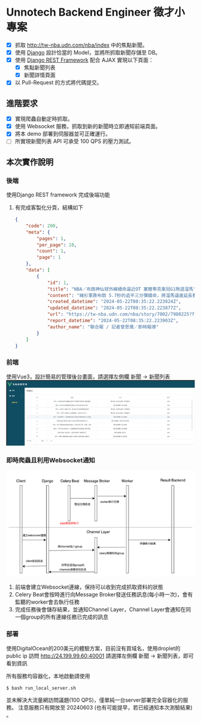 # Unnotech Backend Engineer 徵才小專案

- [x] 抓取 http://tw-nba.udn.com/nba/index 中的焦點新聞。 
- [x] 使用 [Django](https://www.djangoproject.com/) 設計恰當的 Model，並將所抓取新聞存儲至 DB。 
- [x] 使用 [Django REST Framework](http://www.django-rest-framework.org/) 配合 AJAX 實現以下頁面：
  - [x] 焦點新聞列表
  - [x] 新聞詳情頁面
- [x] 以 Pull-Request 的方式將代碼提交。
	
## 進階要求
- [x] 實現爬蟲自動定時抓取。
- [x] 使用 Websocket 服務，抓取到新的新聞時立即通知前端頁面。
- [x] 將本 demo 部署到伺服器並可正確運行。 
- [ ] 所實現新聞列表 API 可承受 100 QPS 的壓力測試。

## 本次實作說明
### 後端
使用Django REST framework 完成後端功能

1. 有完成客製化分頁，結構如下
    ```json
    {
        "code": 200,
        "meta": {
            "pages": 1,
            "per_page": 10,
            "count": 1,
            "page": 1
        },
        "data": [
            {
                "id": 1,
                "title": "NBA／布朗神仙球外線續命逼近OT 塞爾蒂克東冠G1險退溜馬",
                "content": "綠衫軍靠布朗 5.7秒的追平三分彈續命，將溜馬逼進延長賽後勝出。 美聯社\n由塞爾蒂克隊和溜馬隊進行的東區決賽今天點燃戰火，塞爾蒂克開賽打出12：0強攻，但溜馬展現韌性，半場打完追平比數，第三節再從13分落後逆轉戰局，第四節一舉反超，不過綠衫軍靠布朗（Jaylen Brown） 5.7秒的追平三分彈續命，延長賽泰托姆（Jayson Tatum）再有連拿6分演出，讓「綠衫軍」驚險以133：128搶下首勝。\n例行賽打下聯盟最佳戰績的塞爾蒂克，前兩輪都只花5戰就晉級，今天面對前一輪打滿7戰才出線的溜馬，「綠衫軍」再打出12：0的開賽猛攻，但溜馬在中鋒透納（Myles Turner）領軍下縮小差距，首節打完追近到31：34，第二節更在哈利伯頓（Tyrese Haliburton）大號壓線三分彈下以64：64追平比分。\n第三節溜馬在哈利伯頓連拿5分下反超比數，但塞爾蒂克靠老將霍福特（Al Horford）外線破網回應一波28：10猛攻，領先擴大到92：79，不過溜馬有席亞康、麥克康奈爾（T.J. McConnell）和奈史密斯（Aaron Nesmith）回敬9：0攻勢回到比賽，哈利伯頓更投進彈框進球的壓哨三分彈，三節打完再將比數緊咬到93：94。\n第四節席亞康（Pascal Siakam）進球讓溜馬1分反超，拉鋸時刻奈哈德（Andrew Nembhard）也加入得分行列，他最後39.1秒進球更讓溜馬取得117：114領先。\n塞爾蒂克追分階段泰托姆外線失手，雖靠溜馬失誤再有進攻機會，懷特（Derrick White）切入和泰托姆的外線也無果，不過溜馬再出現失誤，讓塞爾蒂克球星布朗5.7秒投進底角追平外線；溜馬最後一擊哈利伯頓再被守住，比賽117：117進入延長賽。\nJAYLEN BROWN TIES THE GAME AT 117!\n5 SECONDS REMAINING IN GAME 1 ON ESPN\n#NBAConferenceFinals\npresented by Google Pixel\npic.twitter.com/QS6b3v8Kjy\n加時5分鐘分數仍拉鋸，哈利伯頓3罰俱中讓溜馬超前，泰托姆馬上以「3分打」回應，最後42秒再飆進弧頂三分彈，連拿6分助綠衫軍取得127：123領先。\nJAYSON TATUM DRILLS THE 3!\nHe's got 8 PTS in OT... C's go up 4 with 42 seconds remaining in Game 1 🔥\nhttps://t.co/szuUpO3C6X\npic.twitter.com/5fPVKMCS1R\n溜馬讀秒階段再出現失誤，追分無力下以5分差錯過大好奪勝機會。\n泰托姆OT覺醒連拿6分率綠衫軍甩開溜馬糾纏。 美聯社\n泰托姆攻下全場最高36分外帶12籃板，布朗和哈勒戴各有26分和28分演出；溜馬以哈利伯頓25分最高，席亞康和透納各拿24分和23分，但團隊出現21失誤，成錯過首勝關鍵。\n塞爾蒂克奪勝還有好消息，長人波爾辛吉斯（Kristaps Porzingis）因右腿傷勢持續缺陣，不過今天傳出好消息，他有望在東區決賽回歸，可能的復出日是系列賽第4戰，屆時比賽將在溜馬主場進行。\n▪ 布朗神仙球續命逼近OT！塞爾蒂克G1驚險擊退溜馬 掌握最新系列賽戰況\n▶▶▶這裡看即時比分與數據統計",
                "created_datetime": "2024-05-22T08:35:22.223824Z",
                "updated_datetime": "2024-05-22T08:35:22.223877Z",
                "url": "https://tw-nba.udn.com/nba/story/7002/7980225?from=udn_ch2000_menu_v2_main_index",
                "report_datetime": "2024-05-22T08:35:22.223903Z",
                "author_name": "聯合報 / 記者曾思儒／即時報導"
            }
        ]
    }
    ```
### 前端
使用Vue3，設計簡易的管理後台畫面，請選擇左側欄 新聞 → 新聞列表
![frontend.png](frontend.png)

### 即時爬蟲且利用Websocket通知
![websocket.png](websocket.png)
1. 前端會建立Websocket連線，保持可以收到完成抓取資料的狀態
2. Celery Beat會按時進行向Message Broker發送任務訊息(每小時一次)，會有監聽的worker會去執行任務
3. 完成任務後會儲存結果，並通知Channel Layer，Channel Layer會通知在同一個group的所有連線任務已完成的訊息

### 部署
使用DigitalOcean的200美元的體驗方案，目前沒有買域名，使用droplet的public ip
訪問 http://24.199.99.60:40001 請選擇左側欄 新聞 → 新聞列表，即可看到資訊

所有服務均容器化，本地啟動請使用

```bash
$ bash run_local_server.sh
```
並未解決大流量網訪問議題(100 QPS)，僅單純一台server部署完全容器化的服務。
注意服務只有開放至 20240603 (也有可能提早，若已經通知本次測驗結果) 。
